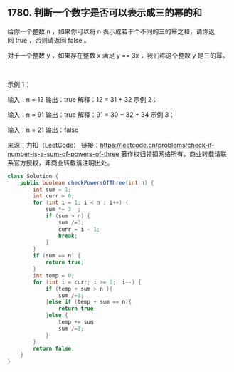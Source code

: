 ## 1780. 判断一个数字是否可以表示成三的幂的和
给你一个整数 n ，如果你可以将 n 表示成若干个不同的三的幂之和，请你返回 true ，否则请返回 false 。

对于一个整数 y ，如果存在整数 x 满足 y == 3x ，我们称这个整数 y 是三的幂。

 

示例 1：

输入：n = 12
输出：true
解释：12 = 31 + 32
示例 2：

输入：n = 91
输出：true
解释：91 = 30 + 32 + 34
示例 3：

输入：n = 21
输出：false

来源：力扣（LeetCode）
链接：https://leetcode.cn/problems/check-if-number-is-a-sum-of-powers-of-three
著作权归领扣网络所有。商业转载请联系官方授权，非商业转载请注明出处。

```java
class Solution {
    public boolean checkPowersOfThree(int n) {
        int sum = 1;
        int curr = 0;
        for (int i = 1; i < n ; i++) {
            sum *= 3  ;
            if (sum > n) {
                sum /=3;
                curr = i - 1;
                break;
            }
        }
        if (sum == n) {
            return true;
        }
        int temp = 0;
        for (int i = curr; i >= 0;  i--) {
            if (temp + sum > n ){
                sum /=3;
            }else if (temp + sum == n){
                return true;
            }else {
                temp += sum;
                sum /=3;
            }
        }
        return false;
    }
}
```
